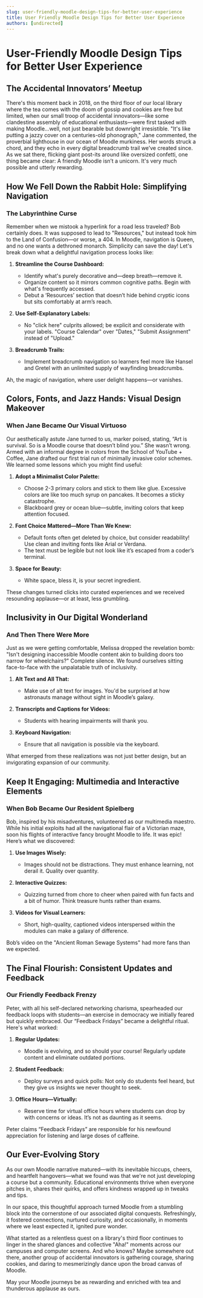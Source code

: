 ```yaml
---
slug: user-friendly-moodle-design-tips-for-better-user-experience
title: User Friendly Moodle Design Tips for Better User Experience
authors: [undirected]
---
```



# User-Friendly Moodle Design Tips for Better User Experience

## The Accidental Innovators’ Meetup

There's this moment back in 2018, on the third floor of our local library where the tea comes with the doom of gossip and cookies are free but limited, when our small troop of accidental innovators—like some clandestine assembly of educational enthusiasts—were first tasked with making Moodle...well, not just bearable but downright irresistible. "It's like putting a jazzy cover on a centuries-old phonograph," Jane commented, the proverbial lighthouse in our ocean of Moodle murkiness. Her words struck a chord, and they echo in every digital breadcrumb trail we’ve created since. As we sat there, flicking giant post-its around like oversized confetti, one thing became clear: A friendly Moodle isn’t a unicorn. It's very much possible and utterly rewarding.

## How We Fell Down the Rabbit Hole: Simplifying Navigation

### The Labyrinthine Curse

Remember when we mistook a hyperlink for a road less traveled? Bob certainly does. It was supposed to lead to "Resources," but instead took him to the Land of Confusion—or worse, a 404. In Moodle, navigation is Queen, and no one wants a dethroned monarch. Simplicity can save the day! Let's break down what a delightful navigation process looks like:

1. **Streamline the Course Dashboard:**
   - Identify what's purely decorative and—deep breath—remove it. 
   - Organize content so it mirrors common cognitive paths. Begin with what's frequently accessed.
   - Debut a ‘Resources’ section that doesn’t hide behind cryptic icons but sits comfortably at arm’s reach.
  
2. **Use Self-Explanatory Labels:**
   - No "click here" culprits allowed; be explicit and considerate with your labels. "Course Calendar" over "Dates," "Submit Assignment" instead of "Upload."

3. **Breadcrumb Trails:**
   - Implement breadcrumb navigation so learners feel more like Hansel and Gretel with an unlimited supply of wayfinding breadcrumbs.

Ah, the magic of navigation, where user delight happens—or vanishes.

## Colors, Fonts, and Jazz Hands: Visual Design Makeover

### When Jane Became Our Visual Virtuoso

Our aesthetically astute Jane turned to us, marker poised, stating, “Art is survival. So is a Moodle course that doesn’t blind you.” She wasn’t wrong. Armed with an informal degree in colors from the School of YouTube + Coffee, Jane drafted our first trial run of minimally invasive color schemes. We learned some lessons which you might find useful:

1. **Adopt a Minimalist Color Palette:**
   - Choose 2-3 primary colors and stick to them like glue. Excessive colors are like too much syrup on pancakes. It becomes a sticky catastrophe.
   - Blackboard grey or ocean blue—subtle, inviting colors that keep attention focused.

2. **Font Choice Mattered—More Than We Knew:**
   - Default fonts often get deleted by choice, but consider readability! Use clean and inviting fonts like Arial or Verdana.
   - The text must be legible but not look like it’s escaped from a coder’s terminal.

3. **Space for Beauty:**
   - White space, bless it, is your secret ingredient. 

These changes turned clicks into curated experiences and we received resounding applause—or at least, less grumbling.

## Inclusivity in Our Digital Wonderland

### And Then There Were More

Just as we were getting comfortable, Melissa dropped the revelation bomb: "Isn't designing inaccessible Moodle content akin to building doors too narrow for wheelchairs?" Complete silence. We found ourselves sitting face-to-face with the unpalatable truth of inclusivity.

1. **Alt Text and All That:** 
   - Make use of alt text for images. You'd be surprised at how astronauts manage without sight in Moodle’s galaxy. 

2. **Transcripts and Captions for Videos:**
   - Students with hearing impairments will thank you.

3. **Keyboard Navigation:**
   - Ensure that all navigation is possible via the keyboard. 

What emerged from these realizations was not just better design, but an invigorating expansion of our community.

## Keep It Engaging: Multimedia and Interactive Elements

### When Bob Became Our Resident Spielberg

Bob, inspired by his misadventures, volunteered as our multimedia maestro. While his initial exploits had all the navigational flair of a Victorian maze, soon his flights of interactive fancy brought Moodle to life. It was epic! Here’s what we discovered:

1. **Use Images Wisely:**
   - Images should not be distractions. They must enhance learning, not derail it. Quality over quantity.

2. **Interactive Quizzes:**
   - Quizzing turned from chore to cheer when paired with fun facts and a bit of humor. Think treasure hunts rather than exams.

3. **Videos for Visual Learners:**
   - Short, high-quality, captioned videos interspersed within the modules can make a galaxy of difference.

Bob’s video on the "Ancient Roman Sewage Systems" had more fans than we expected.

## The Final Flourish: Consistent Updates and Feedback

### Our Friendly Feedback Frenzy

Peter, with all his self-declared networking charisma, spearheaded our feedback loops with students—an exercise in democracy we initially feared but quickly embraced. Our “Feedback Fridays” became a delightful ritual. Here's what worked:

1. **Regular Updates:**
   - Moodle is evolving, and so should your course! Regularly update content and eliminate outdated portions. 

2. **Student Feedback:**
   - Deploy surveys and quick polls: Not only do students feel heard, but they give us insights we never thought to seek.

3. **Office Hours—Virtually:**
   - Reserve time for virtual office hours where students can drop by with concerns or ideas. It’s not as daunting as it seems.

Peter claims “Feedback Fridays” are responsible for his newfound appreciation for listening and large doses of caffeine.

## Our Ever-Evolving Story 

As our own Moodle narrative matured—with its inevitable hiccups, cheers, and heartfelt hangovers—what we found was that we're not just developing a course but a community. Educational environments thrive when everyone pitches in, shares their quirks, and offers kindness wrapped up in tweaks and tips.

In our space, this thoughtful approach turned Moodle from a stumbling block into the cornerstone of our associated digital conquests. Refreshingly, it fostered connections, nurtured curiosity, and occasionally, in moments where we least expected it, ignited pure wonder.

What started as a relentless quest on a library's third floor continues to linger in the shared glances and collective "Aha!" moments across our campuses and computer screens. And who knows? Maybe somewhere out there, another group of accidental innovators is gathering courage, sharing cookies, and daring to mesmerizingly dance upon the broad canvas of Moodle.

May your Moodle journeys be as rewarding and enriched with tea and thunderous applause as ours.